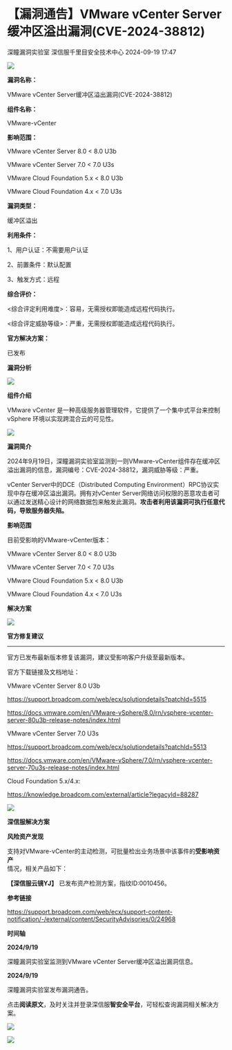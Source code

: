 #  【漏洞通告】VMware vCenter Server缓冲区溢出漏洞(CVE-2024-38812)   
深瞳漏洞实验室  深信服千里目安全技术中心   2024-09-19 17:47  
  
![](https://mmbiz.qpic.cn/mmbiz_gif/w8NHw6tcQ5xicMsH3PR9W3GoybdY7Wk4BibXsxYH2xDDM2dicf9D3n99jJ6dM3iabSnvWF2CtTiaoLChqn9DVhgJFFQ/640?wx_fmt=gif&from=appmsg "")  
  
**漏洞名称：**  
  
VMware vCenter Server缓冲区溢出漏洞(CVE-2024-38812)  
  
**组件名称：**  
  
VMware-vCenter  
  
**影响范围：**  
  
VMware vCenter Server 8.0 < 8.0 U3b  
  
VMware vCenter Server 7.0 < 7.0 U3s  
  
VMware Cloud Foundation 5.x < 8.0 U3b  
  
VMware Cloud Foundation 4.x < 7.0 U3s  
  
**漏洞类型：**  
  
缓冲区溢出  
  
**利用条件：**  
  
1、用户认证：不需要用户认证  
  
2、前置条件：默认配置  
  
3、触发方式：远程  
  
**综合评价：**  
  
<综合评定利用难度>：容易，无需授权即能造成远程代码执行。  
  
<综合评定威胁等级>：严重，无需授权即能造成远程代码执行。  
  
**官方解决方案：**  
  
已发布  
  
  
  
  
**漏洞分析**  
  
![](https://mmbiz.qpic.cn/mmbiz_gif/w8NHw6tcQ5xicMsH3PR9W3GoybdY7Wk4BtGgIUa5ibsnETXb6ZqTeHZ67F14OZ8WXSuEGRTdjP3eOT45yYxuy2Qg/640?wx_fmt=gif&from=appmsg "")  
  
**组件介绍**  
  
VMware vCenter 是一种高级服务器管理软件，它提供了一个集中式平台来控制 vSphere 环境以实现跨混合云的可见性。  
  
![](https://mmbiz.qpic.cn/mmbiz_gif/w8NHw6tcQ5xicMsH3PR9W3GoybdY7Wk4BtGgIUa5ibsnETXb6ZqTeHZ67F14OZ8WXSuEGRTdjP3eOT45yYxuy2Qg/640?wx_fmt=gif&from=appmsg "")  
  
**漏洞简介**  
  
2024年9月19日，深瞳漏洞实验室监测到一则VMware-vCenter组件存在缓冲区溢出漏洞的信息，漏洞编号：CVE-2024-38812，漏洞威胁等级：严重。  
  
vCenter Server中的DCE（Distributed Computing Environment）RPC协议实现中存在缓冲区溢出漏洞。拥有对vCenter Server网络访问权限的恶意攻击者可以通过发送精心设计的网络数据包来触发此漏洞。**攻击者利用该漏洞可执行任意代码，导致服务器失陷。**  
  
  
**影响范围**  
  
目前受影响的VMware-vCenter版本：  
  
VMware vCenter Server 8.0 < 8.0 U3b  
  
VMware vCenter Server 7.0 < 7.0 U3s  
  
VMware Cloud Foundation 5.x < 8.0 U3b  
  
VMware Cloud Foundation 4.x < 7.0 U3s  
  
  
**解决方案**  
  
![](https://mmbiz.qpic.cn/mmbiz_gif/w8NHw6tcQ5xicMsH3PR9W3GoybdY7Wk4BtGgIUa5ibsnETXb6ZqTeHZ67F14OZ8WXSuEGRTdjP3eOT45yYxuy2Qg/640?wx_fmt=gif&from=appmsg "")  
  
**官方修复建议**  
  
****  
  
官方已发布最新版本修复该漏洞，建议受影响客户升级至最新版本。  
  
官方下载链接及文档地址：  
  
VMware vCenter Server 8.0 U3b  
  
https://support.broadcom.com/web/ecx/solutiondetails?patchId=5515  
  
https://docs.vmware.com/en/VMware-vSphere/8.0/rn/vsphere-vcenter-server-80u3b-release-notes/index.html  
  
VMware vCenter Server 7.0 U3s  
  
https://support.broadcom.com/web/ecx/solutiondetails?patchId=5513  
  
https://docs.vmware.com/en/VMware-vSphere/7.0/rn/vsphere-vcenter-server-70u3s-release-notes/index.html  
  
Cloud Foundation 5.x/4.x:  
  
https://knowledge.broadcom.com/external/article?legacyId=88287  
  
![](https://mmbiz.qpic.cn/mmbiz_gif/w8NHw6tcQ5xicMsH3PR9W3GoybdY7Wk4BtGgIUa5ibsnETXb6ZqTeHZ67F14OZ8WXSuEGRTdjP3eOT45yYxuy2Qg/640?wx_fmt=gif&from=appmsg "")  
  
**深信服解决方案**  
  
  
**风险资产发现**  
  
支持对VMware-vCenter的主动检测，可批量检出业务场景中该事件的**受影响资产**  
情况，相关产品如下：  
  
**【深信服云镜YJ】** 已发布资产检测方案，指纹ID:0010456。  
  
  
**参考链接**  
  
  
https://support.broadcom.com/web/ecx/support-content-notification/-/external/content/SecurityAdvisories/0/24968  
  
  
**时间轴**  
  
  
  
**2024/9/19**  
  
深瞳漏洞实验室监测到VMware vCenter Server缓冲区溢出漏洞信息。  
  
  
**2024/9/19**  
  
深瞳漏洞实验室发布漏洞通告。  
  
  
点击**阅读原文**，及时关注并登录深信服**智安全平台**，可轻松查询漏洞相关解决方案。  
  
![](https://mmbiz.qpic.cn/mmbiz_png/w8NHw6tcQ5xicMsH3PR9W3GoybdY7Wk4BP9ibUEJfQyNIXmzffYgQWsNiaRD9Obd07RtNQnYUBVEpx7ZkGBnkJ0Tw/640?wx_fmt=png&from=appmsg "")  
  
  
![](https://mmbiz.qpic.cn/mmbiz_png/w8NHw6tcQ5xicMsH3PR9W3GoybdY7Wk4BHMAPEeGfdttFLtASTZPZ2YAt56yiawEHSeKI2vnbfAvJXfRLpwKHictw/640?wx_fmt=png&from=appmsg "")  
  
  

